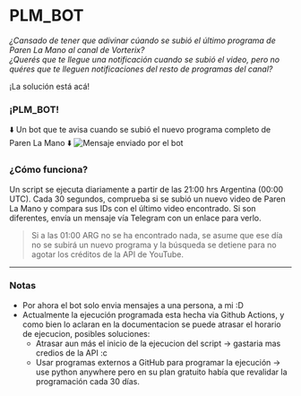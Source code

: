 # PLM_BOT
_¿Cansado de tener que adivinar cúando se subió el último programa de Paren La Mano al canal de Vorterix?  
¿Querés que te llegue una notificación cuando se subió el video, pero no quéres que te lleguen notificaciones del resto de programas del canal?_

¡La solución está acá!

### ¡PLM_BOT!
⬇️ Un bot que te avisa cuando se subió el nuevo programa completo de Paren La Mano ⬇️
![Mensaje enviado por el bot](https://github.com/juanCarrique/PLM_BOT/assets/102698445/fe6824ca-c615-4406-835e-031c52dfb67c, "Mensaje de ejemplo enviado por el bot")


### ¿Cómo funciona?
Un script se ejecuta diariamente a partir de las 21:00 hrs Argentina (00:00 UTC). Cada 30 segundos, comprueba si se subió un nuevo video de Paren La Mano y compara sus IDs con el último video encontrado. Si son diferentes, envía un mensaje vía Telegram con un enlace para verlo. 
> Si a las 01:00 ARG no se ha encontrado nada, se asume que ese día no se subirá un nuevo programa y la búsqueda se detiene para no agotar los créditos de la API de YouTube.

---
### Notas
* Por ahora el bot solo envia mensajes a una persona, a mi :D
* Actualmente la ejecución programada esta hecha via Github Actions, y como bien lo aclaran en la documentacion se puede atrasar el horario de ejecucion, posibles soluciones:
  * Atrasar aun más el inicio de la ejecucion del script -> gastaria mas credios de la API :c
  * Usar programas externos a GitHub para programar la ejecución -> use python anywhere pero en su plan gratuito había que revalidar la programación cada 30 días.   

